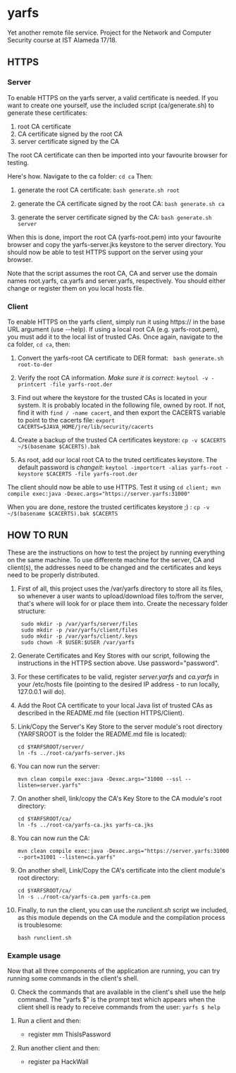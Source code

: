# yarfs
Yet another remote file service. Project for the Network and Computer Security course at IST Alameda 17/18.

## HTTPS

### Server
To enable HTTPS on the yarfs server, a valid certificate is needed.
If you want to create one yourself, use the included script (ca/generate.sh) to generate these certificates:
 1. root CA certificate
 2. CA certificate signed by the root CA
 3. server certificate signed by the CA

The root CA certificate can then be imported into your favourite browser for testing.

Here's how. Navigate to the ca folder:
`cd ca`
Then:
 1. generate the root CA certificate:
 `bash generate.sh root`

 2. generate the CA certificate signed by the root CA:
 `bash generate.sh ca`

 3. generate the server certificate signed by the CA:
 `bash generate.sh server`

When this is done, import the root CA (yarfs-root.pem) into your favourite browser and copy the yarfs-server.jks
keystore to the server directory. You should now be able to test HTTPS support on the server using your browser.

Note that the script assumes the root CA, CA and server use the domain names root.yarfs, ca.yarfs and server.yarfs,
respectively. You should either change or register them on you local hosts file.

### Client
To enable HTTPS on the yarfs client, simply run it using https:// in the base URL argument (use --help).
If using a local root CA (e.g. yarfs-root.pem), you must add it to the local list of trusted CAs.
Once again, navigate to the ca folder, `cd ca`, then:

 1. Convert the yarfs-root CA certificate to DER format:
 ` bash generate.sh root-to-der`

 2. Verify the root CA information. *Make sure it is correct*:
 `keytool -v -printcert -file yarfs-root.der`

 3. Find out where the keystore for the trusted CAs is located in your system. It is probably located in the following file, owned by root. If not, find it with `find / -name cacert`, and then export the CACERTS variable to point to the cacerts file:
 `export CACERTS=$JAVA_HOME/jre/lib/security/cacerts`

 4. Create a backup of the trusted CA certificates keystore:
 `cp -v $CACERTS ~/$(basename $CACERTS).bak`

 5. As root, add our local root CA to the truted certificates keystore. The default password is _changeit_:
 `keytool -importcert -alias yarfs-root -keystore $CACERTS -file yarfs-root.der`

The client should now be able to use HTTPS. Test it using
 `cd client; mvn compile exec:java -Dexec.args="https://server.yarfs:31000"`

When you are done, restore the trusted certificates keystore ;) :
 `cp -v ~/$(basename $CACERTS).bak $CACERTS`


## HOW TO RUN
These are the instructions on how to test the project by running everything on
the same machine.
To use differente machine for the server, CA and client(s), the addresses need
to be changed and the certificates and keys need to be properly distributed.

1. First of all, this project uses the /var/yarfs directory to store all its files,
   so whenever a user wants to upload/download files to/from the server, that's where
   will look for or place them into. Create the necessary folder structure:
   ```
	sudo mkdir -p /var/yarfs/server/files
	sudo mkdir -p /var/yarfs/client/files
	sudo mkdir -p /var/yarfs/client/.keys
	sudo chown -R $USER:$USER /var/yarfs
	```

2. Generate Certificates and Key Stores with our script, following the instructions in the HTTPS section above. Use password="password".

3. For these certificates to be valid, register *server.yarfs* and *ca.yarfs* in your /etc/hosts file (pointing to the desired IP address - to run locally, 127.0.0.1 will do).

4. Add the Root CA certificate to your local Java list of trusted CAs as described in the README.md file (section HTTPS/Client).

5. Link/Copy the Server's Key Store to the server module's root directory (YARFSROOT is the folder the README.md file is located):
	```
	cd $YARFSROOT/server/
	ln -fs ../root-ca/yarfs-server.jks
	```

6. You can now run the server:
	```
	mvn clean compile exec:java -Dexec.args="31000 --ssl --listen=server.yarfs"
	```

7. On another shell, link/copy the CA's Key Store to the CA module's root directory:
	```
	cd $YARFSROOT/ca/
	ln -fs ../root-ca/yarfs-ca.jks yarfs-ca.jks
	```

8. You can now run the CA:
	```
	mvn clean compile exec:java -Dexec.args="https://server.yarfs:31000 --port=31001 --listen=ca.yarfs"
	```

9. On another shell, Link/Copy the CA's certificate into the client module's root directory:
	```
	cd $YARFSROOT/ca/
	ln -s ../root-ca/yarfs-ca.pem yarfs-ca.pem
	```

10. Finally, to run the client, you can use the *runclient.sh* script we included,
    as this module depends on the CA module and the compilation process is troublesome:
    ```
    bash runclient.sh
    ```

### Example usage
Now that all three components of the application are running, you can try running
some commands in the client's shell.

0. Check the commands that are available in the client's shell use the help command.
The "yarfs $" is the prompt text which appears when the client shell is ready to
receive commands from the user:
	`yarfs $ help`

1. Run a client and then:
	- register mm ThisIsPassword

2. Run another client and then:
	- register pa HackWall






